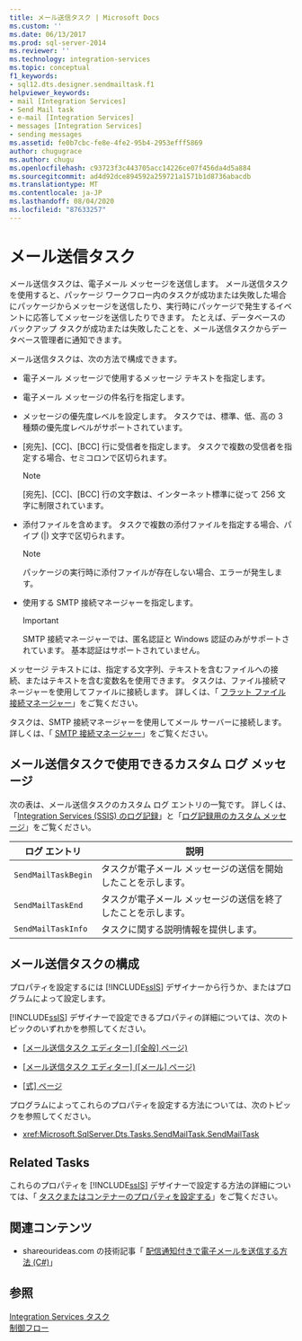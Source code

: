 ```yaml
---
title: メール送信タスク | Microsoft Docs
ms.custom: ''
ms.date: 06/13/2017
ms.prod: sql-server-2014
ms.reviewer: ''
ms.technology: integration-services
ms.topic: conceptual
f1_keywords:
- sql12.dts.designer.sendmailtask.f1
helpviewer_keywords:
- mail [Integration Services]
- Send Mail task
- e-mail [Integration Services]
- messages [Integration Services]
- sending messages
ms.assetid: fe0b7cbc-fe8e-4fe2-95b4-2953efff5869
author: chugugrace
ms.author: chugu
ms.openlocfilehash: c93723f3c443705acc14226ce07f456da4d5a884
ms.sourcegitcommit: ad4d92dce894592a259721a1571b1d8736abacdb
ms.translationtype: MT
ms.contentlocale: ja-JP
ms.lasthandoff: 08/04/2020
ms.locfileid: "87633257"
---
```

# <a name="send-mail-task"></a>メール送信タスク
  メール送信タスクは、電子メール メッセージを送信します。 メール送信タスクを使用すると、パッケージ ワークフロー内のタスクが成功または失敗した場合にパッケージからメッセージを送信したり、実行時にパッケージで発生するイベントに応答してメッセージを送信したりできます。 たとえば、データベースのバックアップ タスクが成功または失敗したことを、メール送信タスクからデータベース管理者に通知できます。  
  
 メール送信タスクは、次の方法で構成できます。  
  
-   電子メール メッセージで使用するメッセージ テキストを指定します。  
  
-   電子メール メッセージの件名行を指定します。  
  
-   メッセージの優先度レベルを設定します。 タスクでは、標準、低、高の 3 種類の優先度レベルがサポートされています。  
  
-   [宛先]、[CC]、[BCC] 行に受信者を指定します。 タスクで複数の受信者を指定する場合、セミコロンで区切られます。  
  
    > [!NOTE]  
    >  [宛先]、[CC]、[BCC] 行の文字数は、インターネット標準に従って 256 文字に制限されています。  
  
-   添付ファイルを含めます。 タスクで複数の添付ファイルを指定する場合、パイプ (|) 文字で区切られます。  
  
    > [!NOTE]  
    >  パッケージの実行時に添付ファイルが存在しない場合、エラーが発生します。  
  
-   使用する SMTP 接続マネージャーを指定します。  
  
    > [!IMPORTANT]  
    >  SMTP 接続マネージャーでは、匿名認証と Windows 認証のみがサポートされています。 基本認証はサポートされていません。  
  
 メッセージ テキストには、指定する文字列、テキストを含むファイルへの接続、またはテキストを含む変数名を使用できます。 タスクは、ファイル接続マネージャーを使用してファイルに接続します。 詳しくは、「 [フラット ファイル接続マネージャー](../connection-manager/file-connection-manager.md)」をご覧ください。  
  
 タスクは、SMTP 接続マネージャーを使用してメール サーバーに接続します。 詳しくは、「 [SMTP 接続マネージャー](../connection-manager/smtp-connection-manager.md)」をご覧ください。  
  
## <a name="custom-logging-messages-available-on-the-send-mail-task"></a>メール送信タスクで使用できるカスタム ログ メッセージ  
 次の表は、メール送信タスクのカスタム ログ エントリの一覧です。 詳しくは、「[Integration Services &#40;SSIS&#41; のログ記録](../performance/integration-services-ssis-logging.md)」と「[ログ記録用のカスタム メッセージ](../custom-messages-for-logging.md)」をご覧ください。  
  
|ログ エントリ|説明|  
|---------------|-----------------|  
|`SendMailTaskBegin`|タスクが電子メール メッセージの送信を開始したことを示します。|  
|`SendMailTaskEnd`|タスクが電子メール メッセージの送信を終了したことを示します。|  
|`SendMailTaskInfo`|タスクに関する説明情報を提供します。|  
  
## <a name="configuring-the-send-mail-task"></a>メール送信タスクの構成  
 プロパティを設定するには [!INCLUDE[ssIS](../../includes/ssis-md.md)] デザイナーから行うか、またはプログラムによって設定します。  
  
 [!INCLUDE[ssIS](../../includes/ssis-md.md)] デザイナーで設定できるプロパティの詳細については、次のトピックのいずれかを参照してください。  
  
-   [[メール送信タスク エディター] &#40;[全般] ページ&#41;](../general-page-of-integration-services-designers-options.md)  
  
-   [[メール送信タスク エディター] &#40;[メール] ページ&#41;](../send-mail-task-editor-mail-page.md)  
  
-   [[式] ページ](../expressions/expressions-page.md)  
  
 プログラムによってこれらのプロパティを設定する方法については、次のトピックを参照してください。  
  
-   <xref:Microsoft.SqlServer.Dts.Tasks.SendMailTask.SendMailTask>  
  
## <a name="related-tasks"></a>Related Tasks  
 これらのプロパティを [!INCLUDE[ssIS](../../includes/ssis-md.md)] デザイナーで設定する方法の詳細については、「 [タスクまたはコンテナーのプロパティを設定する](../set-the-properties-of-a-task-or-container.md)」をご覧ください。  
  
## <a name="related-content"></a>関連コンテンツ  
  
-   shareourideas.com の技術記事「 [配信通知付きで電子メールを送信する方法 (C#)](https://go.microsoft.com/fwlink/?LinkId=237625)」  
  
## <a name="see-also"></a>参照  
 [Integration Services タスク](integration-services-tasks.md)   
 [制御フロー](control-flow.md)  
  
  
